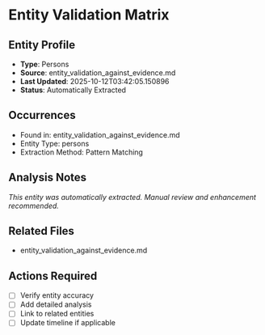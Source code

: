 # Entity Validation Matrix

## Entity Profile
- **Type**: Persons
- **Source**: entity_validation_against_evidence.md
- **Last Updated**: 2025-10-12T03:42:05.150896
- **Status**: Automatically Extracted

## Occurrences
- Found in: entity_validation_against_evidence.md
- Entity Type: persons
- Extraction Method: Pattern Matching

## Analysis Notes
*This entity was automatically extracted. Manual review and enhancement recommended.*

## Related Files
- entity_validation_against_evidence.md

## Actions Required
- [ ] Verify entity accuracy
- [ ] Add detailed analysis
- [ ] Link to related entities
- [ ] Update timeline if applicable
